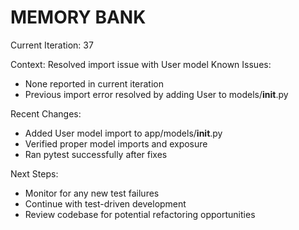# MEMORY BANK

Current Iteration: 37

Context: Resolved import issue with User model
Known Issues:
- None reported in current iteration
- Previous import error resolved by adding User to models/__init__.py

Recent Changes:
- Added User model import to app/models/__init__.py
- Verified proper model imports and exposure
- Ran pytest successfully after fixes

Next Steps:
- Monitor for any new test failures
- Continue with test-driven development
- Review codebase for potential refactoring opportunities
